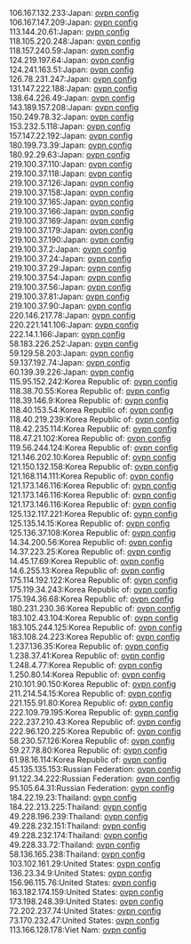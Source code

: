 106.167.132.233:Japan: [ovpn config](vpn/106_167_132_233.ovpn)  
106.167.147.209:Japan: [ovpn config](vpn/106_167_147_209.ovpn)  
113.144.20.61:Japan: [ovpn config](vpn/113_144_20_61.ovpn)  
118.105.220.248:Japan: [ovpn config](vpn/118_105_220_248.ovpn)  
118.157.240.59:Japan: [ovpn config](vpn/118_157_240_59.ovpn)  
124.219.197.64:Japan: [ovpn config](vpn/124_219_197_64.ovpn)  
124.241.163.51:Japan: [ovpn config](vpn/124_241_163_51.ovpn)  
126.78.231.247:Japan: [ovpn config](vpn/126_78_231_247.ovpn)  
131.147.222.188:Japan: [ovpn config](vpn/131_147_222_188.ovpn)  
138.64.226.49:Japan: [ovpn config](vpn/138_64_226_49.ovpn)  
143.189.157.208:Japan: [ovpn config](vpn/143_189_157_208.ovpn)  
150.249.78.32:Japan: [ovpn config](vpn/150_249_78_32.ovpn)  
153.232.5.118:Japan: [ovpn config](vpn/153_232_5_118.ovpn)  
157.147.22.192:Japan: [ovpn config](vpn/157_147_22_192.ovpn)  
180.199.73.39:Japan: [ovpn config](vpn/180_199_73_39.ovpn)  
180.92.29.63:Japan: [ovpn config](vpn/180_92_29_63.ovpn)  
219.100.37.110:Japan: [ovpn config](vpn/219_100_37_110.ovpn)  
219.100.37.118:Japan: [ovpn config](vpn/219_100_37_118.ovpn)  
219.100.37.126:Japan: [ovpn config](vpn/219_100_37_126.ovpn)  
219.100.37.158:Japan: [ovpn config](vpn/219_100_37_158.ovpn)  
219.100.37.165:Japan: [ovpn config](vpn/219_100_37_165.ovpn)  
219.100.37.166:Japan: [ovpn config](vpn/219_100_37_166.ovpn)  
219.100.37.169:Japan: [ovpn config](vpn/219_100_37_169.ovpn)  
219.100.37.179:Japan: [ovpn config](vpn/219_100_37_179.ovpn)  
219.100.37.190:Japan: [ovpn config](vpn/219_100_37_190.ovpn)  
219.100.37.2:Japan: [ovpn config](vpn/219_100_37_2.ovpn)  
219.100.37.24:Japan: [ovpn config](vpn/219_100_37_24.ovpn)  
219.100.37.29:Japan: [ovpn config](vpn/219_100_37_29.ovpn)  
219.100.37.54:Japan: [ovpn config](vpn/219_100_37_54.ovpn)  
219.100.37.56:Japan: [ovpn config](vpn/219_100_37_56.ovpn)  
219.100.37.81:Japan: [ovpn config](vpn/219_100_37_81.ovpn)  
219.100.37.90:Japan: [ovpn config](vpn/219_100_37_90.ovpn)  
220.146.217.78:Japan: [ovpn config](vpn/220_146_217_78.ovpn)  
220.221.141.106:Japan: [ovpn config](vpn/220_221_141_106.ovpn)  
222.14.1.166:Japan: [ovpn config](vpn/222_14_1_166.ovpn)  
58.183.226.252:Japan: [ovpn config](vpn/58_183_226_252.ovpn)  
59.129.58.203:Japan: [ovpn config](vpn/59_129_58_203.ovpn)  
59.137.192.74:Japan: [ovpn config](vpn/59_137_192_74.ovpn)  
60.139.39.226:Japan: [ovpn config](vpn/60_139_39_226.ovpn)  
115.95.152.242:Korea Republic of: [ovpn config](vpn/115_95_152_242.ovpn)  
118.38.70.55:Korea Republic of: [ovpn config](vpn/118_38_70_55.ovpn)  
118.39.146.9:Korea Republic of: [ovpn config](vpn/118_39_146_9.ovpn)  
118.40.153.54:Korea Republic of: [ovpn config](vpn/118_40_153_54.ovpn)  
118.40.219.239:Korea Republic of: [ovpn config](vpn/118_40_219_239.ovpn)  
118.42.235.114:Korea Republic of: [ovpn config](vpn/118_42_235_114.ovpn)  
118.47.21.102:Korea Republic of: [ovpn config](vpn/118_47_21_102.ovpn)  
119.56.244.124:Korea Republic of: [ovpn config](vpn/119_56_244_124.ovpn)  
121.146.202.10:Korea Republic of: [ovpn config](vpn/121_146_202_10.ovpn)  
121.150.132.158:Korea Republic of: [ovpn config](vpn/121_150_132_158.ovpn)  
121.168.114.111:Korea Republic of: [ovpn config](vpn/121_168_114_111.ovpn)  
121.173.146.116:Korea Republic of: [ovpn config](vpn/121_173_146_116.ovpn)  
121.173.146.116:Korea Republic of: [ovpn config](vpn/121_173_146_116.ovpn)  
121.173.146.116:Korea Republic of: [ovpn config](vpn/121_173_146_116.ovpn)  
125.132.117.221:Korea Republic of: [ovpn config](vpn/125_132_117_221.ovpn)  
125.135.14.15:Korea Republic of: [ovpn config](vpn/125_135_14_15.ovpn)  
125.136.37.108:Korea Republic of: [ovpn config](vpn/125_136_37_108.ovpn)  
14.34.200.56:Korea Republic of: [ovpn config](vpn/14_34_200_56.ovpn)  
14.37.223.25:Korea Republic of: [ovpn config](vpn/14_37_223_25.ovpn)  
14.45.17.69:Korea Republic of: [ovpn config](vpn/14_45_17_69.ovpn)  
14.6.255.13:Korea Republic of: [ovpn config](vpn/14_6_255_13.ovpn)  
175.114.192.122:Korea Republic of: [ovpn config](vpn/175_114_192_122.ovpn)  
175.119.34.243:Korea Republic of: [ovpn config](vpn/175_119_34_243.ovpn)  
175.194.36.68:Korea Republic of: [ovpn config](vpn/175_194_36_68.ovpn)  
180.231.230.36:Korea Republic of: [ovpn config](vpn/180_231_230_36.ovpn)  
183.102.43.104:Korea Republic of: [ovpn config](vpn/183_102_43_104.ovpn)  
183.105.244.125:Korea Republic of: [ovpn config](vpn/183_105_244_125.ovpn)  
183.108.24.223:Korea Republic of: [ovpn config](vpn/183_108_24_223.ovpn)  
1.237.136.35:Korea Republic of: [ovpn config](vpn/1_237_136_35.ovpn)  
1.238.37.41:Korea Republic of: [ovpn config](vpn/1_238_37_41.ovpn)  
1.248.4.77:Korea Republic of: [ovpn config](vpn/1_248_4_77.ovpn)  
1.250.80.14:Korea Republic of: [ovpn config](vpn/1_250_80_14.ovpn)  
210.101.90.150:Korea Republic of: [ovpn config](vpn/210_101_90_150.ovpn)  
211.214.54.15:Korea Republic of: [ovpn config](vpn/211_214_54_15.ovpn)  
221.155.91.80:Korea Republic of: [ovpn config](vpn/221_155_91_80.ovpn)  
222.109.79.195:Korea Republic of: [ovpn config](vpn/222_109_79_195.ovpn)  
222.237.210.43:Korea Republic of: [ovpn config](vpn/222_237_210_43.ovpn)  
222.96.120.225:Korea Republic of: [ovpn config](vpn/222_96_120_225.ovpn)  
58.230.57.126:Korea Republic of: [ovpn config](vpn/58_230_57_126.ovpn)  
59.27.78.80:Korea Republic of: [ovpn config](vpn/59_27_78_80.ovpn)  
61.98.16.114:Korea Republic of: [ovpn config](vpn/61_98_16_114.ovpn)  
45.135.135.153:Russian Federation: [ovpn config](vpn/45_135_135_153.ovpn)  
91.122.34.222:Russian Federation: [ovpn config](vpn/91_122_34_222.ovpn)  
95.105.64.31:Russian Federation: [ovpn config](vpn/95_105_64_31.ovpn)  
184.22.19.23:Thailand: [ovpn config](vpn/184_22_19_23.ovpn)  
184.22.213.225:Thailand: [ovpn config](vpn/184_22_213_225.ovpn)  
49.228.196.239:Thailand: [ovpn config](vpn/49_228_196_239.ovpn)  
49.228.232.151:Thailand: [ovpn config](vpn/49_228_232_151.ovpn)  
49.228.232.174:Thailand: [ovpn config](vpn/49_228_232_174.ovpn)  
49.228.33.72:Thailand: [ovpn config](vpn/49_228_33_72.ovpn)  
58.136.165.238:Thailand: [ovpn config](vpn/58_136_165_238.ovpn)  
103.102.161.29:United States: [ovpn config](vpn/103_102_161_29.ovpn)  
136.23.34.9:United States: [ovpn config](vpn/136_23_34_9.ovpn)  
156.96.115.76:United States: [ovpn config](vpn/156_96_115_76.ovpn)  
163.182.174.159:United States: [ovpn config](vpn/163_182_174_159.ovpn)  
173.198.248.39:United States: [ovpn config](vpn/173_198_248_39.ovpn)  
72.202.237.74:United States: [ovpn config](vpn/72_202_237_74.ovpn)  
73.170.232.47:United States: [ovpn config](vpn/73_170_232_47.ovpn)  
113.166.128.178:Viet Nam: [ovpn config](vpn/113_166_128_178.ovpn)  
